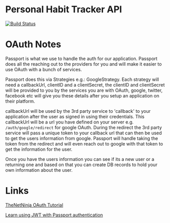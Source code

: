 # Personal Habit Tracker API
[![Build Status](https://travis-ci.org/TheDeployGuy/personal-habit-tracker-api.svg?branch=master)](https://travis-ci.org/TheDeployGuy/personal-habit-tracker-api)


# OAuth Notes

Passport is what we use to handle the auth for our application. Passport does all the reaching out to the providers for you and will make it easier to use OAuth with a bunch of services.

Passport does this via Strategies e.g.: GoogleStrategy. Each strategy will need a callbackUrl, clientID and a clientSecret, the clientID and clientSecret will be provided to you by the services you are with OAuth, google, twitter, facebook etc will give you these details after you setup an application on their platform. 

callbackUrl will be used by the 3rd party service to 'callback' to your application after the user as signed in using their credentials. This callbackUrl will be a url you have defined on your server e.g. `/auth/google/redirect` for google OAuth. During the redirect the 3rd party service will pass a unique token to your callback url that can then be used to get the users information from google. Passport will handle taking the token from the redirect and will even reach out to google with that token to get the information for the user.

Once you have the users information you can see if its a new user or a returning one and based on that you can create DB records to hold your own information about the user.

# Links
[TheNetNinja OAuth Tutorial](https://www.youtube.com/watch?v=sakQbeRjgwg&list=PL4cUxeGkcC9jdm7QX143aMLAqyM-jTZ2x&index=1)

[Learn using JWT with Passport authentication](https://medium.com/front-end-hacking/learn-using-jwt-with-passport-authentication-9761539c4314)
